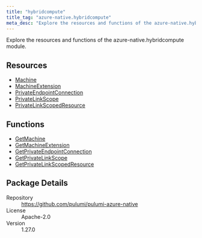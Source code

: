 ```yaml
---
title: "hybridcompute"
title_tag: "azure-native.hybridcompute"
meta_desc: "Explore the resources and functions of the azure-native.hybridcompute module."
---
```


<!-- WARNING: this file was generated by Pulumi Docs Generator. -->
<!-- Do not edit by hand unless you're certain you know what you are doing! -->

Explore the resources and functions of the azure-native.hybridcompute module.

<h2 id="resources">Resources</h2>
<ul class="api">
    <li><a href="machine" title="Machine"><span class="symbol resource"></span>Machine</a></li>
    <li><a href="machineextension" title="MachineExtension"><span class="symbol resource"></span>MachineExtension</a></li>
    <li><a href="privateendpointconnection" title="PrivateEndpointConnection"><span class="symbol resource"></span>PrivateEndpointConnection</a></li>
    <li><a href="privatelinkscope" title="PrivateLinkScope"><span class="symbol resource"></span>PrivateLinkScope</a></li>
    <li><a href="privatelinkscopedresource" title="PrivateLinkScopedResource"><span class="symbol resource"></span>PrivateLinkScopedResource</a></li>
</ul>

<h2 id="functions">Functions</h2>
<ul class="api">
    <li><a href="getmachine" title="GetMachine"><span class="symbol function"></span>GetMachine</a></li>
    <li><a href="getmachineextension" title="GetMachineExtension"><span class="symbol function"></span>GetMachineExtension</a></li>
    <li><a href="getprivateendpointconnection" title="GetPrivateEndpointConnection"><span class="symbol function"></span>GetPrivateEndpointConnection</a></li>
    <li><a href="getprivatelinkscope" title="GetPrivateLinkScope"><span class="symbol function"></span>GetPrivateLinkScope</a></li>
    <li><a href="getprivatelinkscopedresource" title="GetPrivateLinkScopedResource"><span class="symbol function"></span>GetPrivateLinkScopedResource</a></li>
</ul>

<h2 id="package-details">Package Details</h2>
<dl class="package-details">
	<dt>Repository</dt>
	<dd><a href="https://github.com/pulumi/pulumi-azure-native">https://github.com/pulumi/pulumi-azure-native</a></dd>
	<dt>License</dt>
	<dd>Apache-2.0</dd>
	<dt>Version</dt>
	<dd>1.27.0</dd>
</dl>

